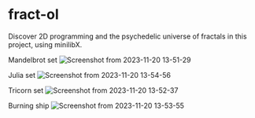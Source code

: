 # fract-ol
Discover 2D programming and the psychedelic universe of fractals in this project, using minilibX.


Mandelbrot set
![Screenshot from 2023-11-20 13-51-29](https://github.com/dkson17/fract-ol/assets/76796090/e66523f3-c283-4061-8967-bb4c63cdf19c)


Julia set
![Screenshot from 2023-11-20 13-54-56](https://github.com/dkson17/fract-ol/assets/76796090/80718dc4-227b-460b-b281-c1fc4669093b)

Tricorn set
![Screenshot from 2023-11-20 13-52-37](https://github.com/dkson17/fract-ol/assets/76796090/b1d0985e-bb25-4534-acaa-1b2fb45e54a2)

Burning ship
![Screenshot from 2023-11-20 13-53-55](https://github.com/dkson17/fract-ol/assets/76796090/76caa2bc-6fa0-4b37-bfd9-64f567e3d947)
